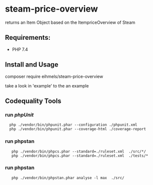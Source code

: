 # steam-price-overview
returns an Item Object based on the ItempriceOverview of Steam

## Requirements:

 * PHP 7.4

## Install and Usage
 
 composer require eihmels/steam-price-overview

take a look in 'example' to the an example

## Codequality Tools
 
### run *phpUnit*
 
      php ./vendor/bin/phpunit.phar --configuration ./phpunit.xml
      php ./vendor/bin/phpunit.phar --coverage-html ./coverage-report
      
### run phpstan

       php ./vendor/bin/phpcs.phar --standard=./ruleset.xml  ./src/*/
       php ./vendor/bin/phpcs.phar --standard=./ruleset.xml  ./tests/*
        
### run phpstan
       
       php ./vendor/bin/phpstan.phar analyse -l max  ./src/


